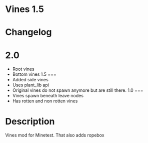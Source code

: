 Vines 1.5
=====

Changelog
====
2.0
===
* Root vines
* Bottom vines
1.5
===
* Added side vines
* Uses plant_lib api
* Original vines do not spawn anymore but are still there.
1.0
===
* Vines spawn beneath leave nodes
* Has rotten and non rotten vines

Description
====
Vines mod for Minetest. That also adds ropebox
